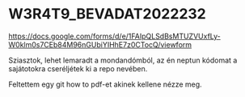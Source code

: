 # W3R4T9_BEVADAT2022232

https://docs.google.com/forms/d/e/1FAIpQLSdBsMTUZVUxfLy-W0klm0s7CEb84M96nGUbiYIHhE7z0CTocQ/viewform

Sziasztok, lehet lemaradt a mondandómból, az én neptun kódomat a sajátotokra cseréljétek ki a repo nevében.

Feltettem egy git how to pdf-et akinek kellene nézze meg.